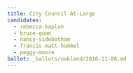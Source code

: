 ```yaml
---
title: City Council At-Large
candidates:
  - rebecca-kaplan
  - bruce-quan
  - nancy-sidebotham
  - francis-matt-hummel
  - peggy-moore
ballot: _ballots/oakland/2016-11-08.md
---
```


